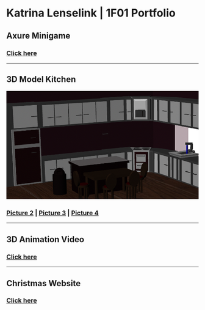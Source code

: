 # Katrina Lenselink | 1F01 Portfolio

## Axure Minigame 
### [Click here](http://127.0.0.1:32767/14.28.11/shadow_start_page.html) 

-------------------------------------------------------------------------------------------------------------------------

## 3D Model Kitchen 
![](images/Kitchen_View_2.png)
### [Picture 2](images/Kitchen_View_3.png) |  [Picture 3](images/Kitchen_View_4.png) | [Picture 4](images/Kitchen_View_5.png)
-------------------------------------------------------------------------------------------------------------------------

## 3D Animation Video 
### [Click here](LegoVideo/3Dvideo.html)

-------------------------------------------------------------------------------------------------------------------------
## Christmas Website 
### [Click here](FinalWebsiteAssignment-master/MainPage.html)
